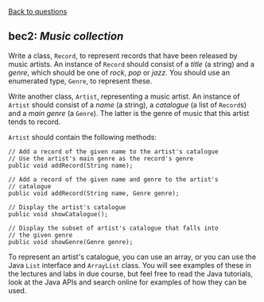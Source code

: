 [Back to questions](../../README.md)

## bec2: *Music collection*

Write a class, `Record`, to represent records that have been released by music artists.
An instance of `Record` should consist of a *title* (a string) and a *genre*,
which should be one of *rock*, *pop* or *jazz*.  You should use an enumerated type,
`Genre`, to represent these.

Write another class, `Artist`, representing a music artist.  An instance of `Artist`
should consist of a *name* (a string), a *catalogue* (a list of `Record`s) and a *main genre*
(a `Genre`).  The latter
is the genre of music that this artist tends to record.

`Artist` should contain the following methods:

```
// Add a record of the given name to the artist's catalogue
// Use the artist's main genre as the record's genre
public void addRecord(String name);

// Add a record of the given name and genre to the artist's
// catalogue
public void addRecord(String name, Genre genre);

// Display the artist's catalogue
public void showCatalogue();

// Display the subset of artist's catalogue that falls into
// the given genre
public void showGenre(Genre genre);
```

To represent an artist's catalogue, you can use an array, or you can
use the Java `List` interface
and `ArrayList` class.
You will see examples of these in the lectures and labs in due course,
but feel free to read the Java tutorials, look at the Java APIs and search
online for examples of how they can be used.